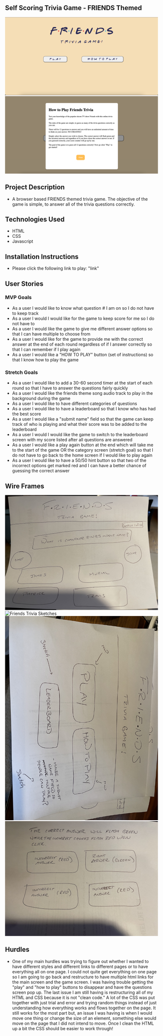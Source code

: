 ## Self Scoring Trivia Game - FRIENDS Themed

![Friends Trivia Game!](/photos/friends-home-screen.png)
![Friends Trivia Game!](/photos/friends-how-to-play.png)

## Project Description

- A browser based FRIENDS themed trivia game. The objective of the game is simple, to answer all of the trivia questions correctly.

## Technologies Used

- HTML
- CSS
- Javascript

## Installation Instructions

- Please click the following link to play: "link"

## User Stories

### MVP Goals

- As a user I would like to know what question # I am on so I do not have to keep track
- As a user I would I would like for the game to keep score for me so I do not have to
- As a user I would like the game to give me different answer options so that I can have multiple to choose from
- As a user I would like for the game to provide me with the correct answer at the end of each round regardless of if I answer correctly so that I can remember if I play again
- As a user I would like a "HOW TO PLAY" button (set of instructions) so that I know how to play the game

### Stretch Goals

- As a user I would like to add a 30-60 second timer at the start of each round so that I have to answer the questions fairly quickly
- As a user I would like the friends theme song audio track to play in the background during the game
- As a user I would like to have different categories of questions
- As a user I would like to have a leaderboard so that I know who has had the best score
- As a user I would like a "submit name" field so that the game can keep track of who is playing and what their score was to be added to the leaderboard
- As a user I would I would like the game to switch to the leaderboard screen with my score listed after all questions are answered
- As a user I would like a play again button at the end which will take me to the start of the game OR the category screen (stretch goal) so that I do not have to go back to the home screen if I would like to play again
- As a user I would like to have a 50/50 hint button so that two of the incorrect options get marked red and I can have a better chance of guessing the correct answer

## Wire Frames

![Friends Trivia Sketches](/photos/friends-sketch-one.png)
![Friends Trivia Sketches](/photos/friends-sketch-two.png)
![Friends Trivia Sketches](/photos/friends-sketch-three.png)
![Friends Trivia Sketches](/photos/friends-sketch-four.png)

## Hurdles

- One of my main hurdles was trying to figure out whether I wanted to have different styles and different links to different pages or to have everything all on one page. I could not quite get everything on one page so I am going to go back and restructure to have multiple html links for the main screen and the game screen. I was having trouble getting the "play" and "how to play" buttons to disappear and have the questions screen pop up. The last issue I am still having is restructuring all of my HTML and CSS because it is not "clean code." A lot of the CSS was put together with just trial and error and trying random things instead of just understanding how everything works and flows together on the page. It still works for the most part but, an issue I was having is when I would move one thing or change the size of an element, something else would move on the page that I did not intend to move. Once I clean the HTML up a bit the CSS should be easier to work through!
